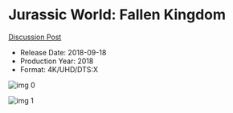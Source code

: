 # Jurassic World: Fallen Kingdom

[Discussion Post](https://www.avsforum.com/threads/bass-eq-for-filtered-movies.2995212/post-56751494)

* Release Date: 2018-09-18
* Production Year: 2018
* Format: 4K/UHD/DTS:X

![img 0](https://i.imgur.com/7Rda7ux.jpg)

![img 1](https://i.imgur.com/ohwECPU.jpg)

